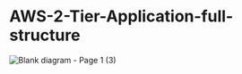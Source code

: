 # AWS-2-Tier-Application-full-structure

![Blank diagram - Page 1 (3)](https://github.com/Mariamkassab/AWS-2-Tier-Application-full-structure/assets/123699968/99ad2a0c-f3e1-4d81-adc7-4d85032e05d5)
